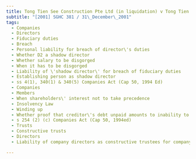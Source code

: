 ```yaml
---
title: Tong Tien See Construction Pte Ltd (in liquidation) v Tong Tien See and Others 
subtitle: "[2001] SGHC 381 / 31\_December\_2001"
tags:
  - Companies
  - Directors
  - Fiduciary duties
  - Breach
  - Personal liability for breach of director\'s duties
  - Whether D2 a shadow director
  - Whether salary to be disgorged
  - When it has to be disgorged
  - Liability of \'shadow director\' for breach of fiduciary duties
  - Establishing person as shadow director
  - ss 4(1), 340(1) & 340(5) Companies Act (Cap 50, 1994 Ed)
  - Companies
  - Members
  - When shareholders\' interest not to take precedence
  - Insolvency Law
  - Winding up
  - Whether proof that creditor\'s debt unpaid amounts to inability to pay debts
  - s 254 (2) (c) Companies Act (Cap 50, 1994ed)
  - Trusts
  - Constructive trusts
  - Directors
  - Liability of company directors as constructive trustees for company\'s loss or damage

---
```


